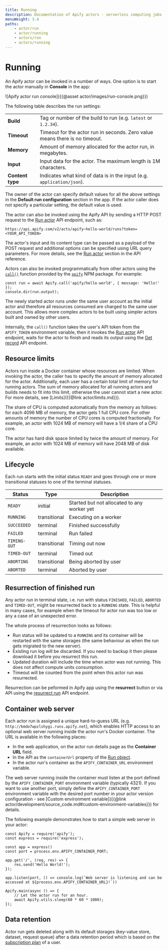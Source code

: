 ```yaml
---
title: Running
description: Documentation of Apify actors - serverless computing jobs that enable execution of long-running web scraping and automation tasks in the cloud.
menuWeight: 3.4
paths:
    - actor/run
    - actor/running
    - actors/run
    - actors/running
---
```


# [](#run)Running

An Apify actor can be invoked in a number of ways. One option is to start the actor manually in **Console** in the app:

![Apify actor run console]({{@asset actor/images/run-console.png}})

The following table describes the run settings:

|||
|--- |--- |
|**Build**|Tag or number of the build to run (e.g. `latest` or `1.2.34`).|
|**Timeout**|Timeout for the actor run in seconds. Zero value means there is no timeout.|
|**Memory**|Amount of memory allocated for the actor run, in megabytes.|
|**Input**|Input data for the actor. The maximum length is 1M characters.|
|**Content type**|Indicates what kind of data is in the input (e.g. `application/json`).|


The owner of the actor can specify default values for all the above settings in the **Default run configuration** section in the app. If the actor caller does not specify a particular setting, the default value is used.

The actor can also be invoked using the Apify API by sending a HTTP POST request to the [Run actor](https://docs.apify.com/api/v2/#/reference/actors/run-collection/run-actor) API endpoint, such as:

    https://api.apify.com/v2/acts/apify~hello-world/runs?token=<YOUR_API_TOKEN>

The actor's input and its content type can be passed as a payload of the POST request and additional options can be specified using URL query parameters. For more details, see the [Run actor](https://docs.apify.com/api/v2/#/reference/actors/run-collection/run-actor) section in the API reference.

Actors can also be invoked programmatically from other actors using the [`call()`](https://sdk.apify.com/docs/api/apify#apifycallactid-input-options) function provided by the [`apify`](https://sdk.apify.com/) NPM package. For example:

    const run = await Apify.call('apify/hello-world', { message: 'Hello!' });
    console.dir(run.output);

The newly started actor runs under the same user account as the initial actor and therefore all resources consumed are charged to the same user account. This allows more complex actors to be built using simpler actors built and owned by other users.

Internally, the `call()` function takes the user's API token from the `APIFY_TOKEN` environment variable, then it invokes the [Run actor](https://docs.apify.com/api/v2/#/reference/actors/run-collection/run-actor) API endpoint, waits for the actor to finish and reads its output using the [Get record](https://docs.apify.com/api/v2/#/reference/key-value-stores/record/get-record) API endpoint.

## [](#resource-limits)Resource limits

Actors run inside a Docker container whose resources are limited. When invoking the actor, the caller has to specify the amount of memory allocated for the actor. Additionally, each user has a certain total limit of memory for running actors. The sum of memory allocated for all running actors and builds needs to fit into this limit, otherwise the user cannot start a new actor. For more details, see [Limits]({{@link actor/limits.md}}).

The share of CPU is computed automatically from the memory as follows: for each 4096 MB of memory, the actor gets 1 full CPU core. For other amounts of memory the number of CPU cores is computed fractionally. For example, an actor with 1024 MB of memory will have a 1/4 share of a CPU core.

The actor has hard disk space limited by twice the amount of memory. For example, an actor with 1024 MB of memory will have 2048 MB of disk available.

## [](#lifecycle)Lifecycle

Each run starts with the initial status `READY` and goes through one or more transitional statuses to one of the terminal statuses.

|Status|Type|Description|
|--- |--- |--- |
|`READY`|initial|Started but not allocated to any worker yet|
|`RUNNING`|transitional|Executing on a worker|
|`SUCCEEDED`|terminal|Finished successfully|
|`FAILED`|terminal|Run failed|
|`TIMING-OUT`|transitional|Timing out now|
|`TIMED-OUT`|terminal|Timed out|
|`ABORTING`|transitional|Being aborted by user|
|`ABORTED`|terminal|Aborted by user|

## [](#resurrection-of-finished-run)Resurrection of finished run

Any actor run in terminal state, i.e. run with status `FINISHED`, `FAILED`, `ABORTED` and `TIMED-OUT`, might be resurrected back to a `RUNNING` state. This is helpful in many cases, for example when the timeout for actor run was too low or any a case of an unexpected error.

The whole process of resurrection looks as follows:

*   Run status will be updated to a `RUNNING` and its container will be restarted with the same storages (the same behaviour as when the run gets migrated to the new server).
*   Existing run log will be discarded. If you need to backup it then please download it before you resurrect this run.
*   Updated duration will include the time when actor was not running. This does not affect compute units consumption.
*   Timeout will be counted from the point when this actor run was resurrected.

Resurrection can be peformed in Apify app using the **resurrect** button or via API using the [resurrect run](https://docs.apify.com/api/v2#/reference/actors/resurrect-run) API endpoint.

## [](#container-web-server)Container web server

Each actor run is assigned a unique hard-to-guess URL (e.g. `http://kmdo7wpzlshygi.runs.apify.net`), which enables HTTP access to an optional web server running inside the actor run's Docker container. The URL is available in the following places:

*   In the web application, on the actor run details page as the **Container URL** field.
*   In the API as the `containerUrl` property of the [Run object](https://docs.apify.com/api/v2#/reference/actors/run-object/get-run).
*   In the actor run's container as the `APIFY_CONTAINER_URL` environment variable.

The web server running inside the container must listen at the port defined by the `APIFY_CONTAINER_PORT` environment variable (typically 4321). If you want to use another port, simply define the `APIFY_CONTAINER_PORT` environment variable with the desired port number in your actor version configuration - see [Custom environment variable]({{@link actor/development/source_code.md#custom-environment-variables}}) for details.

The following example demonstrates how to start a simple web server in your actor:

    const Apify = require('apify');
    const express = require('express');

    const app = express()
    const port = process.env.APIFY_CONTAINER_PORT;

    app.get('/', (req, res) => {
        res.send('Hello World!');
    });

    app.listen(port, () => console.log(`Web server is listening and can be accessed at ${process.env.APIFY_CONTAINER_URL}!`))

    Apify.main(async () => {
        // Let the actor run for an hour.
        await Apify.utils.sleep(60 * 60 * 1000);
    });

## [](#data-retention)Data retention

Actor run gets deleted along with its default storages (key-value store, dataset, request queue) after a data retention period which is based on the [subscription plan](https://apify.com/pricing) of a user.

